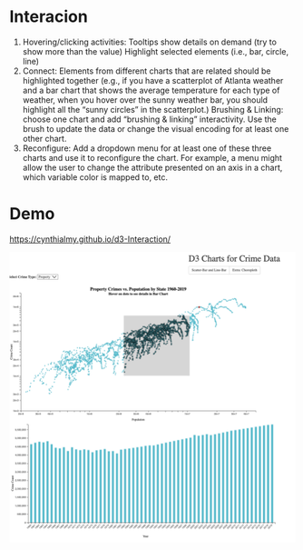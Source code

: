 # Interacion

1. Hovering/clicking activities:
    Tooltips show details on demand (try to show more than the value)
    Highlight selected elements (i.e., bar, circle, line)
2. Connect: 
    Elements from different charts that are related should be highlighted together (e.g., if you have a scatterplot of Atlanta weather and a bar chart that shows the average temperature for each type of weather, when you hover over the sunny weather bar, you should highlight all the “sunny circles” in the scatterplot.)
    Brushing & Linking: choose one chart and add “brushing & linking”    interactivity. Use the brush to update the data or change the visual encoding for at least one other chart. 
3. Reconfigure:
    Add a dropdown menu for at least one of these three charts and use it to reconfigure the chart. For example, a menu might allow the user to change the attribute presented on an axis in a chart, which variable color is mapped to, etc.  

# Demo

https://cynthialmy.github.io/d3-Interaction/

![chart](chart-1.png)